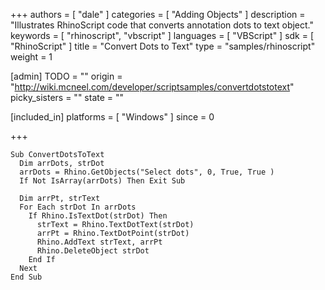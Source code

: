 +++
authors = [ "dale" ]
categories = [ "Adding Objects" ]
description = "Illustrates RhinoScript code that converts annotation dots to text object."
keywords = [ "rhinoscript", "vbscript" ]
languages = [ "VBScript" ]
sdk = [ "RhinoScript" ]
title = "Convert Dots to Text"
type = "samples/rhinoscript"
weight = 1

[admin]
TODO = ""
origin = "http://wiki.mcneel.com/developer/scriptsamples/convertdotstotext"
picky_sisters = ""
state = ""

[included_in]
platforms = [ "Windows" ]
since = 0

+++

```vbnet
Sub ConvertDotsToText
  Dim arrDots, strDot
  arrDots = Rhino.GetObjects("Select dots", 0, True, True )
  If Not IsArray(arrDots) Then Exit Sub

  Dim arrPt, strText
  For Each strDot In arrDots
    If Rhino.IsTextDot(strDot) Then
      strText = Rhino.TextDotText(strDot)
      arrPt = Rhino.TextDotPoint(strDot)
      Rhino.AddText strText, arrPt
      Rhino.DeleteObject strDot
    End If
  Next
End Sub
```
